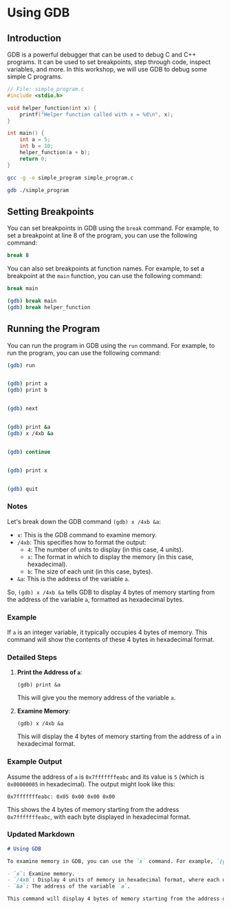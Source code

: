 # Using GDB

## Introduction

GDB is a powerful debugger that can be used to debug C and C++ programs. It can be used to set breakpoints, step through code, inspect variables, and more. In this workshop, we will use GDB to debug some simple C programs.

```c
// File: simple_program.c
#include <stdio.h>

void helper_function(int x) {
    printf("Helper function called with x = %d\n", x);
}

int main() {
    int a = 5;
    int b = 10;
    helper_function(a + b);
    return 0;
}
```

```bash
gcc -g -o simple_program simple_program.c
```

```bash
gdb ./simple_program
```

## Setting Breakpoints

You can set breakpoints in GDB using the `break` command. For example, to set a breakpoint at line 8 of the program, you can use the following command:

```bash
break 8
```

You can also set breakpoints at function names. For example, to set a breakpoint at the `main` function, you can use the following command:

```bash
break main
```

```bash
(gdb) break main
(gdb) break helper_function
```

## Running the Program

You can run the program in GDB using the `run` command. For example, to run the program, you can use the following command:

```bash
(gdb) run


(gdb) print a
(gdb) print b


(gdb) next


(gdb) print &a
(gdb) x /4xb &a


(gdb) continue


(gdb) print x


(gdb) quit
```

### Notes

Let's break down the GDB command `(gdb) x /4xb &a`:

- `x`: This is the GDB command to examine memory.
- `/4xb`: This specifies how to format the output:
  - `4`: The number of units to display (in this case, 4 units).
  - `x`: The format in which to display the memory (in this case, hexadecimal).
  - `b`: The size of each unit (in this case, bytes).
- `&a`: This is the address of the variable `a`.

So, `(gdb) x /4xb &a` tells GDB to display 4 bytes of memory starting from the address of the variable `a`, formatted as hexadecimal bytes.

### Example

If `a` is an integer variable, it typically occupies 4 bytes of memory. This command will show the contents of these 4 bytes in hexadecimal format.

### Detailed Steps

1. **Print the Address of `a`**:
    ```gdb
    (gdb) print &a
    ```
    This will give you the memory address of the variable `a`.

2. **Examine Memory**:
    ```gdb
    (gdb) x /4xb &a
    ```
    This will display the 4 bytes of memory starting from the address of `a` in hexadecimal format.

### Example Output

Assume the address of `a` is `0x7fffffffeabc` and its value is `5` (which is `0x00000005` in hexadecimal). The output might look like this:

```gdb
0x7fffffffeabc: 0x05 0x00 0x00 0x00
```

This shows the 4 bytes of memory starting from the address `0x7fffffffeabc`, with each byte displayed in hexadecimal format.

### Updated Markdown

```markdown
# Using GDB

To examine memory in GDB, you can use the `x` command. For example, `(gdb) x /4xb &a` does the following:

- `x`: Examine memory.
- `/4xb`: Display 4 units of memory in hexadecimal format, where each unit is 1 byte.
- `&a`: The address of the variable `a`.

This command will display 4 bytes of memory starting from the address of `a` in hexadecimal format. If `a` is an integer, it typically occupies 4 bytes, and this command will show the contents of these bytes.
```
